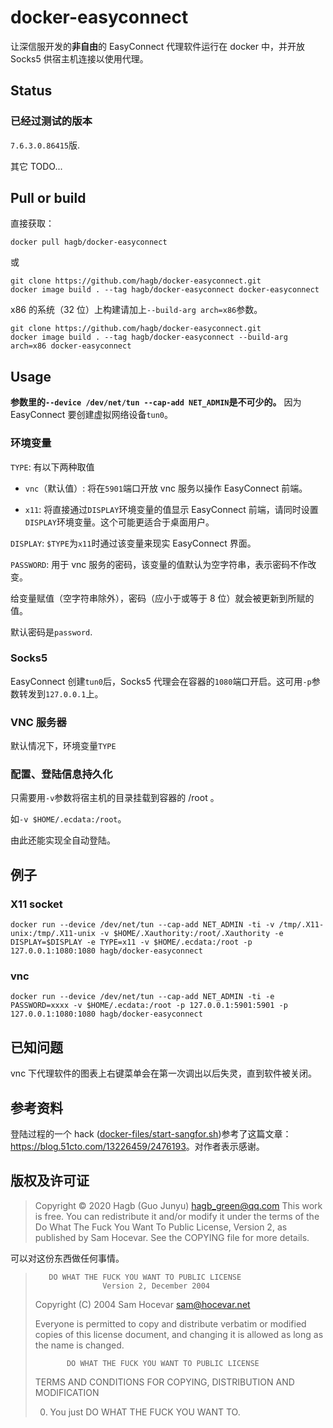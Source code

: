 # docker-easyconnect

让深信服开发的**非自由**的 EasyConnect 代理软件运行在 docker 中，并开放 Socks5 供宿主机连接以使用代理。

## Status

### 已经过测试的版本

`7.6.3.0.86415`版.

其它 TODO...

## Pull or build
直接获取：
```
docker pull hagb/docker-easyconnect
````
或
```
git clone https://github.com/hagb/docker-easyconnect.git
docker image build . --tag hagb/docker-easyconnect docker-easyconnect
```
x86 的系统（32 位）上构建请加上`--build-arg arch=x86`参数。
```
git clone https://github.com/hagb/docker-easyconnect.git
docker image build . --tag hagb/docker-easyconnect --build-arg arch=x86 docker-easyconnect
```

## Usage

**参数里的`--device /dev/net/tun --cap-add NET_ADMIN`是不可少的。** 因为 EasyConnect 要创建虚拟网络设备`tun0`。

### 环境变量

`TYPE`: 有以下两种取值

- `vnc`（默认值）: 将在`5901`端口开放 vnc 服务以操作 EasyConnect 前端。

- `x11`: 将直接通过`DISPLAY`环境变量的值显示 EasyConnect 前端，请同时设置`DISPLAY`环境变量。这个可能更适合于桌面用户。

`DISPLAY`: `$TYPE`为`x11`时通过该变量来现实 EasyConnect 界面。

`PASSWORD`: 用于 vnc 服务的密码，该变量的值默认为空字符串，表示密码不作改变。

给变量赋值（空字符串除外），密码（应小于或等于 8 位）就会被更新到所赋的值。

默认密码是`password`.

### Socks5

EasyConnect 创建`tun0`后，Socks5 代理会在容器的`1080`端口开启。这可用`-p`参数转发到`127.0.0.1`上。

### VNC 服务器

默认情况下，环境变量`TYPE`

### 配置、登陆信息持久化

只需要用`-v`参数将宿主机的目录挂载到容器的 /root 。

如`-v $HOME/.ecdata:/root`。

由此还能实现全自动登陆。

## 例子

### X11 socket

```
docker run --device /dev/net/tun --cap-add NET_ADMIN -ti -v /tmp/.X11-unix:/tmp/.X11-unix -v $HOME/.Xauthority:/root/.Xauthority -e DISPLAY=$DISPLAY -e TYPE=x11 -v $HOME/.ecdata:/root -p 127.0.0.1:1080:1080 hagb/docker-easyconnect
```

### vnc 

```
docker run --device /dev/net/tun --cap-add NET_ADMIN -ti -e PASSWORD=xxxx -v $HOME/.ecdata:/root -p 127.0.0.1:5901:5901 -p 127.0.0.1:1080:1080 hagb/docker-easyconnect
```

## 已知问题

vnc 下代理软件的图表上右键菜单会在第一次调出以后失灵，直到软件被关闭。

## 参考资料

登陆过程的一个 hack ([docker-files/start-sangfor.sh](docker-files/start-sangfor.sh))参考了这篇文章：<https://blog.51cto.com/13226459/2476193>。对作者表示感谢。

## 版权及许可证

> Copyright © 2020 Hagb (Guo Junyu) <hagb_green@qq.com>
> This work is free. You can redistribute it and/or modify it under the
> terms of the Do What The Fuck You Want To Public License, Version 2,
> as published by Sam Hocevar. See the COPYING file for more details.

可以对这份东西做任何事情。

>        DO WHAT THE FUCK YOU WANT TO PUBLIC LICENSE 
>                    Version 2, December 2004 
>
> Copyright (C) 2004 Sam Hocevar <sam@hocevar.net> 
>
> Everyone is permitted to copy and distribute verbatim or modified 
> copies of this license document, and changing it is allowed as long 
> as the name is changed. 
>
>            DO WHAT THE FUCK YOU WANT TO PUBLIC LICENSE 
>   TERMS AND CONDITIONS FOR COPYING, DISTRIBUTION AND MODIFICATION 
>
>  0. You just DO WHAT THE FUCK YOU WANT TO. 
